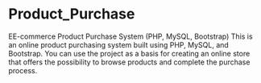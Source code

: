 # Product_Purchase
EE-commerce Product Purchase System (PHP, MySQL, Bootstrap) 
This is an online product purchasing system built using PHP, MySQL, and Bootstrap. You can use the project as a basis for creating an online store that offers the possibility to browse products and complete the purchase process.
